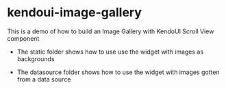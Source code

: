 # kendoui-image-gallery

This is a demo of how to build an Image Gallery with KendoUI Scroll View component

* The static folder shows how to use use the widget with images as backgrounds

* The datasource folder shows how to use the widget with images gotten from a data source
